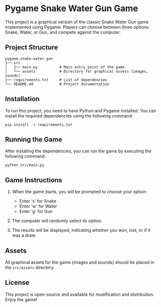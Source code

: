 # Pygame Snake Water Gun Game

This project is a graphical version of the classic Snake Water Gun game implemented using Pygame. Players can choose between three options: Snake, Water, or Gun, and compete against the computer.

## Project Structure

```
pygame-snake-water-gun
├── src
│   ├── main.py          # Main entry point of the game
│   └── assets           # Directory for graphical assets (images, sounds)
├── requirements.txt     # List of dependencies
└── README.md            # Project documentation
```

## Installation

To run this project, you need to have Python and Pygame installed. You can install the required dependencies using the following command:

```
pip install -r requirements.txt
```

## Running the Game

After installing the dependencies, you can run the game by executing the following command:

```
python src/main.py
```

## Game Instructions

1. When the game starts, you will be prompted to choose your option:
   - Enter 's' for Snake
   - Enter 'w' for Water
   - Enter 'g' for Gun

2. The computer will randomly select its option.

3. The results will be displayed, indicating whether you won, lost, or if it was a draw.

## Assets

All graphical assets for the game (images and sounds) should be placed in the `src/assets` directory.

## License

This project is open-source and available for modification and distribution. Enjoy the game!